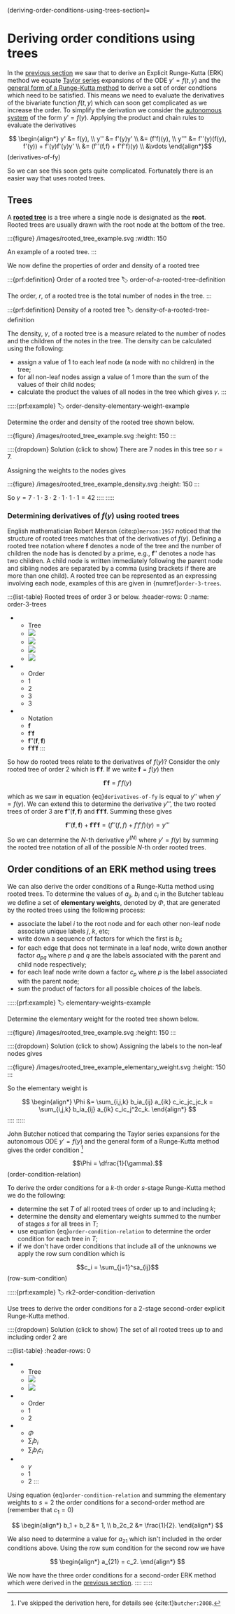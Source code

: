 (deriving-order-conditions-using-trees-section)=

# Deriving order conditions using trees

In the [previous section](rk2-derivation-section) we saw that to derive an Explicit Runge-Kutta (ERK) method we equate [Taylor series](taylor-series-section) expansions of the ODE $y'=f(t,y)$ and the [general form of a Runge-Kutta method](general-form-of-a-RK-method-section) to derive a set of order condtions which need to be satisfied. This means we need to evaluate the derivatives of the bivariate function $f(t,y)$ which can soon get complicated as we increase the order. To simplify the derivation we consider the <a href="https://en.wikipedia.org/wiki/Autonomous_system_(mathematics)" target="_blank">autonomous system</a> of the form $y'=f(y)$. Applying the product and chain rules to evaluate the derivatives

$$ \begin{align*}
    y' &= f(y), \\
    y'' &= f'(y)y' \\
    &= (f'f)(y), \\
    y''' &= f''(y)(f(y), f'(y)) + f'(y)f'(y)y' \\
    &= (f''(f,f) + f'f'f)(y) \\
    &\vdots
\end{align*}$$ (derivatives-of-fy)

So we can see this soon gets quite complicated. Fortunately there is an easier way that uses rooted trees.

## Trees

A <a href="https://en.wikipedia.org/wiki/Tree_(graph_theory)#Rooted_tree" target="_blank">**rooted tree**</a> is a tree where a single node is designated as the **root**. Rooted trees are usually drawn with the root node at the bottom of the tree.

:::{figure} /images/rooted_tree_example.svg
:width: 150

An example of a rooted tree.
:::

We now define the properties of order and density of a rooted tree

:::{prf:definition} Order of a rooted tree
:label: order-of-a-rooted-tree-definition

The order, $r$, of a rooted tree is the total number of nodes in the tree.
:::

:::{prf:definition} Density of a rooted tree
:label: density-of-a-rooted-tree-definition

The density, $\gamma$, of a rooted tree is a measure related to the number of nodes and the children of the notes in the tree. The density can be calculated using the following:

- assign a value of 1 to each leaf node (a node with no children) in the tree;
- for all non-leaf nodes assign a value of 1 more than the sum of the values of their child nodes;
- calculate the product the values of all nodes in the tree which gives $\gamma$.
:::

:::::{prf:example}
:label: order-density-elementary-weight-example

Determine the order and density of the rooted tree shown below.

:::{figure} /images/rooted_tree_example.svg
:height: 150
:::

::::{dropdown} Solution (click to show)
There are 7 nodes in this tree so $r=7$.

Assigning the weights to the nodes gives

:::{figure} /images/rooted_tree_example_density.svg
:height: 150
:::

So $\gamma = 7 \cdot 1 \cdot 3 \cdot 2 \cdot 1 \cdot 1 \cdot 1 = 42$
::::
:::::

### Determining derivatives of $f(y)$ using rooted trees

 English mathematician Robert Merson {cite:p}`merson:1957` noticed that the structure of rooted trees matches that of the derivatives of $f(y)$. Defining a rooted tree notation where $\mathbf{f}$ denotes a node of the tree and the number of children the node has is denoted by a prime, e.g., $\mathbf{f}''$ denotes a node has two children. A child node is written immediately following the parent node and sibling nodes are separated by a comma (using brackets if there are more than one child). A rooted tree can be represented as an expressing involving each node, examples of this are given in {numref}`order-3-trees`.

:::{list-table} Rooted trees of order 3 or below.
:header-rows: 0
:name: order-3-trees

* - Tree
  - ![](/images/rooted_tree_f.svg)
  - ![](/images/rooted_tree_fdashf.svg)
  - ![](/images/rooted_tree_fdashdashff.svg)
  - ![](/images/rooted_tree_fdashfdashf.svg)
* - Order
  - 1
  - 2 
  - 3
  - 3
* - Notation
  - $\mathbf{f}$
  - $\mathbf{f}'\mathbf{f}$
  - $\mathbf{f}''(\mathbf{f},\mathbf{f})$
  - $\mathbf{f}'\mathbf{f}'\mathbf{f}$
:::

So how do rooted trees relate to the derivatives of $f(y)$? Consider the only rooted tree of order 2 which is $\mathbf{f}'\mathbf{f}$. If we write $\mathbf{f} = f(y)$ then

$$\mathbf{f}'\mathbf{f} = f'f(y)$$

which as we saw in equation {eq}`derivatives-of-fy` is equal to $y''$ when $y' = f(y)$. We can extend this to determine the derivative $y'''$, the two rooted trees of order 3 are $\mathbf{f}''(\mathbf{f},\mathbf{f})$ and $\mathbf{f}'\mathbf{f}'\mathbf{f}$. Summing these gives

$$ \mathbf{f}''(\mathbf{f},\mathbf{f}) + \mathbf{f}'\mathbf{f}'\mathbf{f} = (f''(f,f) + f'f'f)(y) = y'''$$

So we can determine the $N$-th derivative $y^{(N)}$ where $y'=f(y)$ by summing the rooted tree notation of all of the possible $N$-th order rooted trees.

## Order conditions of an ERK method using trees

We can also derive the order conditions of a Runge-Kutta method using rooted trees. To determine the values of $a_{ij}$, $b_i$ and $c_i$ in the Butcher tableau we define a set of **elementary weights**, denoted by $\Phi$, that are generated by the rooted trees using the following process:

- associate the label $i$ to the root node and for each other non-leaf node associate unique labels $j$, $k$, etc;
- write down a sequence of factors for which the first is $b_i$;
- for each edge that does not terminate in a leaf node, write down another factor $a_{pq}$ where $p$ and $q$ are the labels associated with the parent and child node respectively;
- for each leaf node write down a factor $c_p$ where $p$ is the label associated with the parent node;
- sum the product of factors for all possible choices of the labels.

:::::{prf:example}
:label: elementary-weights-example

Determine the elementary weight for the rooted tree shown below.

:::{figure} /images/rooted_tree_example.svg
:height: 150
:::

::::{dropdown} Solution (click to show)
Assigning the labels to the non-leaf nodes gives

:::{figure} /images/rooted_tree_example_elementary_weight.svg
:height: 150
:::

So the elementary weight is

$$ \begin{align*}
    \Phi &= \sum_{i,j,k} b_ia_{ij} a_{ik} c_ic_jc_jc_k
    =  \sum_{i,j,k} b_ia_{ij} a_{ik} c_ic_j^2c_k.
\end{align*} $$
::::
:::::

John Butcher noticed that comparing the Taylor series expansions for the autonomous ODE $y'=f(y)$ and the general form of a Runge-Kutta method gives the order condition [^1]

[^1]: I've skipped the derivation here, for details see {cite:t}`butcher:2008`.

$$\Phi = \dfrac{1}{\gamma}.$$(order-condition-relation)

To derive the order conditions for a $k$-th order $s$-stage Runge-Kutta method we do the following:

- determine the set $T$ of all rooted trees of order up to and including $k$;
- determine the density and elementary weights summed to the number of stages $s$ for all trees in $T$;
- use equation {eq}`order-condition-relation` to determine the order condition for each tree in $T$;
- if we don't have order conditions that include all of the unknowns we apply the row sum condition which is

$$c_i = \sum_{j=1}^sa_{ij}$$(row-sum-condition)

:::::{prf:example}
:label: rk2-order-condition-derivation

Use trees to derive the order conditions for a 2-stage second-order explicit Runge-Kutta method.

::::{dropdown} Solution (click to show)
The set of all rooted trees up to and including order 2 are

:::{list-table}
:header-rows: 0

* - Tree
  - ![](images/../../images/tree_1.svg)
  - ![](images/../../images/tree_2.svg)
* - Order
  - 1
  - 2
* - $\Phi$
  - $\displaystyle\sum_i b_i$
  - $\displaystyle\sum_i b_i c_i$
* - $\gamma$
  - 1
  - 2 
:::

Using equation {eq}`order-condition-relation` and summing the elementary weights to $s=2$ the order conditions for a second-order method are (remember that $c_1=0$)

$$ \begin{align*}
    b_1 + b_2 &= 1, \\
    b_2c_2 &= \frac{1}{2}.
\end{align*} $$

We also need to determine a value for $a_{21}$ which isn't included in the order conditions above. Using the row sum condition for the second row we have 

$$ \begin{align*}
    a_{21} = c_2.
\end{align*} $$

We now have the three order conditions for a second-order ERK method which were derived in the [previous section](rk2-derivation-section).
::::
:::::
